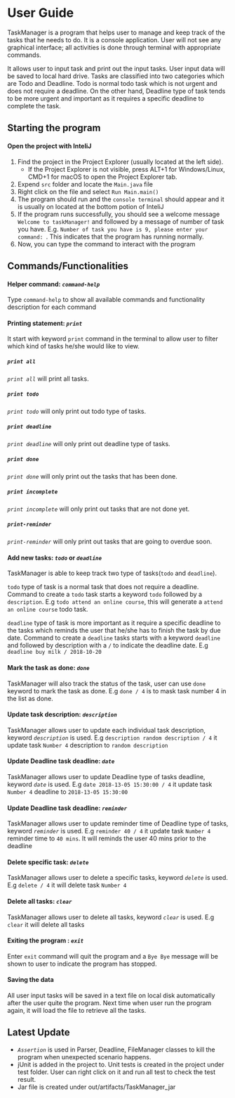 # User Guide
TaskManager is a program that helps user to manage and keep track of the tasks that he needs to do. It is a console application. User will not see any graphical interface; all activities is done through terminal with appropriate commands.

It allows user to input task and print out the input tasks. User input data will be saved to local hard drive. Tasks are classified into two categories which are Todo and Deadline. Todo is normal todo task which is not urgent and does not require a deadline. On the other hand, Deadline type of task tends to be more urgent and important as it requires a specific deadline to complete the task.

## Starting the program

#### Open the project with InteliJ
  1. Find the project in the Project Explorer (usually located at the left side).
      - If the Project Explorer is not visible, press ALT+1 for Windows/Linux, CMD+1 for macOS to open the Project Explorer tab.
  2. Expend `src` folder and locate the `Main.java` file
  3. Right click on the file and select `Run Main.main()`
  4. The program should run and the `console terminal` should appear and it is usually on located at the bottom potion of InteliJ
  5. If the program runs successfully, you should see a welcome message `Welcome to taskManager!` and followed by a message of number of task you have. E.g. `Number of task you have is 9, please enter your command: `. This indicates that the program has running normally.
  6. Now, you can type the command to interact with the program

## Commands/Functionalities
#### Helper command: _`command-help`_
Type `command-help` to show all available commands and functionality description for each command

#### Printing statement: _`print`_
It start with keyword `print` command in the terminal to allow user to filter which kind of tasks he/she would like to view.

##### _`print all`_
_`print all`_ will print all tasks.

##### _`print todo`_
_`print todo`_ will only print out todo type of tasks.

##### _`print deadline`_
_`print deadline`_ will only print out deadline type of tasks.

##### _`print done`_
_`print done`_ will only print out the tasks that has been done.

##### _`print incomplete`_
_`print incomplete`_ will only print out tasks that are not done yet.

##### _`print-reminder`_
_`print-reminder`_ will only print out tasks that are going to overdue soon.

#### Add new tasks: _`todo`_ or _`deadline`_
TaskManager is able to keep track two type of tasks(`todo` and `deadline`).

`todo` type of task is a normal task that does not require a deadline. Command to create a `todo` task starts a keyword `todo` followed by a `description`. E.g  `todo attend an online course`, this will generate a `attend an online course` todo task.

`deadline` type of task is more important as it require a specific deadline to the tasks which reminds the user that he/she has to finish the task by due date. Command to create a `deadline` tasks starts with a keyword `deadline` and followed by description with a `/` to indicate the deadline date. E.g `deadline buy milk / 2018-10-20`

#### Mark the task as done: _`done`_
TaskManager will also track the status of the task, user can use `done` keyword to mark the task as done.
E.g `done / 4` is to mask task number 4 in the list as done.

#### Update task description: _`description`_
TaskManager allows user to update each individual task description, keyword _`description`_ is used.
E.g `description random description / 4` it update task `Number 4` description to `random description`

#### Update Deadline task deadline: _`date`_
TaskManager allows user to update Deadline type of tasks deadline, keyword _`date`_ is used.
E.g `date 2018-13-05 15:30:00 / 4` it update task `Number 4` deadline to `2018-13-05 15:30:00`

#### Update Deadline task deadline: _`reminder`_
TaskManager allows user to update reminder time of Deadline type of tasks, keyword _`reminder`_ is used.
E.g `reminder 40 / 4` it update task `Number 4` reminder time to `40 mins`. It will reminds the user 40 mins prior to the deadline

#### Delete specific task: _`delete`_
TaskManager allows user to delete a specific tasks, keyword _`delete`_ is used.
E.g `delete / 4` it will delete task `Number 4`

#### Delete all tasks: _`clear`_
TaskManager allows user to delete all tasks, keyword _`clear`_ is used.
E.g `clear` it will delete all tasks

#### Exiting the program : _`exit`_
Enter `exit` command will quit the program and a `Bye Bye` message will be shown to user to indicate the program has stopped.

#### Saving the data
All user input tasks will be saved in a text file on local disk automatically after the user quite the program. Next time when user run the program again, it will load the file to retrieve all the tasks.

## Latest Update
- _`Assertion`_ is used in Parser, Deadline, FileManager classes to kill the program when unexpected scenario happens.
- jUnit is added in the project to. Unit tests is created in the project under test folder. User can right click on it and run all test to check the test result.
- Jar file is created under out/artifacts/TaskManager_jar

